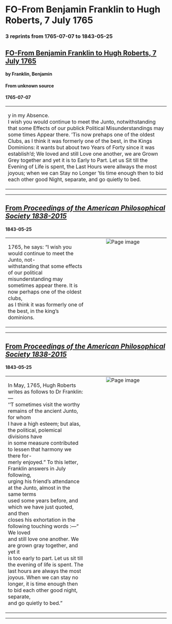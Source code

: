 
# FO-From Benjamin Franklin to Hugh Roberts, 7 July 1765

### 3 reprints from 1765-07-07 to 1843-05-25

## [FO-From Benjamin Franklin to Hugh Roberts, 7 July 1765](https://founders.archives.gov/documents/Franklin/01-12-02-0100)

#### by Franklin, Benjamin

#### From unknown source

#### 1765-07-07

<table style="width: 100%;"><tr><td style="width: 50%">

y in my Absence.  
I wish you would continue to meet the Junto, notwithstanding that some Effects of our publick Political Misunderstandings may some times Appear there. ’Tis now prehaps one of the oldest Clubs, as I think it was formerly one of the best, in the Kings Dominions: it wants but about two Years of Forty since it was establish’d; We loved and still Love one another, we are Grown Grey together and yet it is to Early to Part. Let us Sit till the Evening of Life is spent, the Last Hours were allways the most joyous; when we can Stay no Longer ’tis time enough then to bid each other good Night, separate, and go quietly to bed.
</td></tr></table>

---

## [From _Proceedings of the American Philosophical Society 1838-2015_](https://archive.org/details/sim_proceedings-of-the-american-philosophical-society_may-25-30-1843_3_27/page/n9/mode/1up?view=theater)

#### 1843-05-25

<table style="width: 100%;"><tr><td style="width: 50%">

  
1765, he says: “I wish you would continue to meet the Junto, not-  
withstanding that some effects of our political misunderstanding may  
sometimes appear there. It is now perhaps one of the oldest clubs,  
as I think it was formerly one of the best, in the king’s dominions.
</td><td style="width: 50%; max-height: 75%; margin: auto; display: block;">
<img alt="Page image" src="https://iiif.archive.org/iiif/sim_proceedings-of-the-american-philosophical-society_may-25-30-1843_3_27&#0036;9/pct:26.791667,72.333247,60.541667,6.384635/600,/0/default.jpg"/>
</td>
</tr></table>

---

## [From _Proceedings of the American Philosophical Society 1838-2015_](https://archive.org/details/sim_proceedings-of-the-american-philosophical-society_may-25-30-1843_3_27/page/n10/mode/1up?view=theater)

#### 1843-05-25

<table style="width: 100%;"><tr><td style="width: 50%">

  
  
In May, 1765, Hugh Roberts writes as follows to Dr Franklin:—  
‘‘T sometimes visit the worthy remains of the ancient Junto, for whom  
I have a high esteem; but alas, the political, polemical divisions have  
in some measure contributed to lessen that harmony we there for-  
merly enjoyed.” To this letter, Franklin answers in July following,  
urging his friend’s attendance at the Junto, almost in the same terms  
used some years before, and which we have just quoted, and then  
closes his exhortation in the following touching words :—“ We loved  
and still love one another. We are grown gray together, and yet it  
is too early to part. Let us sit till the evening of life is spent. The  
last hours are always the most joyous. When we can stay no  
longer, it is time enough then to bid each other good night, separate,  
and go quietly to bed.”
</td><td style="width: 50%; max-height: 75%; margin: auto; display: block;">
<img alt="Page image" src="https://iiif.archive.org/iiif/sim_proceedings-of-the-american-philosophical-society_may-25-30-1843_3_27&#0036;10/pct:13.041667,46.587075,60.625000,21.515702/600,/0/default.jpg"/>
</td>
</tr></table>

---


